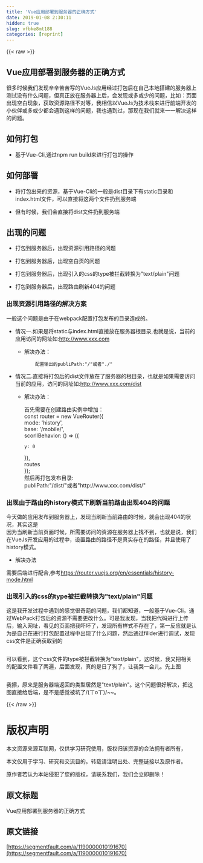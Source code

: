 ```yaml
---
title: 'Vue应用部署到服务器的正确方式' 
date: 2019-01-08 2:30:11
hidden: true
slug: vfbke8mt188
categories: [reprint]
---
```


{{< raw >}}

                    
<h2 id="articleHeader0">Vue应用部署到服务器的正确方式</h2>
<p>很多时候我们发现辛辛苦苦写的VueJs应用经过打包后在自己本地搭建的服务器上测试没有什么问题，但真正放在服务器上后，会发现或多或少的问题，比如：页面出现空白现象，获取资源路径不对等，我相信以VueJs为技术栈来进行前端开发的小伙伴或多或少都会遇到这样的问题，我也遇到过，那现在我们就来一一解决这样的问题。</p>
<h2 id="articleHeader1">如何打包</h2>
<ul><li><p>基于Vue-Cli,通过npm run build来进行打包的操作</p></li></ul>
<h2 id="articleHeader2">如何部署</h2>
<ul>
<li><p>将打包出来的资源，基于Vue-Cli的一般是dist目录下有static目录和index.html文件，可以直接将这两个文件扔到服务端</p></li>
<li><p>但有时候，我们会直接将dist文件扔到服务端</p></li>
</ul>
<h2 id="articleHeader3">出现的问题</h2>
<ul>
<li><p>打包到服务器后，出现资源引用路径的问题</p></li>
<li><p>打包到服务器后，出现空白页的问题</p></li>
<li><p>打包到服务器后，出现引入的css的type被拦截转换为"text/plain"问题</p></li>
<li><p>打包到服务器后，出现路由刷新404的问题</p></li>
</ul>
<h3 id="articleHeader4">出现资源引用路径的解决方案</h3>
<p>一般这个问题是由于在webpack配置打包发布的目录造成的。</p>
<ul>
<li>
<p>情况一.如果是将static与index.html直接放在服务器根目录,也就是说，当前的应用访问的网址如:<a href="http://www.xxx.com" rel="nofollow noreferrer" target="_blank">http://www.xxx.com</a></p>
<ul><li>
<p>解决办法：</p>
<div class="widget-codetool" style="display:none;">
      <div class="widget-codetool--inner">
      <span class="selectCode code-tool" data-toggle="tooltip" data-placement="top" title="" data-original-title="全选"></span>
      <span type="button" class="copyCode code-tool" data-toggle="tooltip" data-placement="top" data-clipboard-text="    配置输出的publiPath:&quot;/&quot;或者&quot;./&quot;
" title="" data-original-title="复制"></span>
      <span type="button" class="saveToNote code-tool" data-toggle="tooltip" data-placement="top" title="" data-original-title="放进笔记"></span>
      </div>
      </div><pre class="hljs groovy"><code>    配置输出的<span class="hljs-string">publiPath:</span><span class="hljs-string">"/"</span>或者<span class="hljs-string">"./"</span>
</code></pre>
</li></ul>
</li>
<li>
<p>情况二.直接将打包后的dist文件放在了服务器的根目录，也就是如果需要访问当前的应用，访问的网址如:<a href="http://www.xxx.com/dist" rel="nofollow noreferrer" target="_blank">http://www.xxx.com/dist</a></p>
<ul><li>
<p>解决办法：</p>
<p>首先需要在创建路由实例中增加：<br>const router = new VueRouter({<br>mode: 'history',<br>base: '/mobile/',<br>scorllBehavior: () =&gt; ({</p>
<div class="widget-codetool" style="display:none;">
      <div class="widget-codetool--inner">
      <span class="selectCode code-tool" data-toggle="tooltip" data-placement="top" title="" data-original-title="全选"></span>
      <span type="button" class="copyCode code-tool" data-toggle="tooltip" data-placement="top" data-clipboard-text="y: 0" title="" data-original-title="复制"></span>
      <span type="button" class="saveToNote code-tool" data-toggle="tooltip" data-placement="top" title="" data-original-title="放进笔记"></span>
      </div>
      </div><pre class="hljs avrasm"><code style="word-break: break-word; white-space: initial;"><span class="hljs-symbol">y:</span> <span class="hljs-number">0</span></code></pre>
<p>}),<br>routes<br>});<br>然后再打包发布目录:<br>publiPath:"/dist/"或者"http://www.xxx.com/dist/"</p>
</li></ul>
</li>
</ul>
<h3 id="articleHeader5">出现由于路由的history模式下刷新当前路由出现404的问题</h3>
<p>今天做的应用发布到服务器上，发现当刷新当前路由的时候，就会出现404的状况，其实这是<br>因为当刷新当前页面时候，所需要访问的资源在服务器上找不到，也就是说，我们在VueJs开发应用的过程中，设置路由的路径不是真实存在的路径，并且使用了history模式。</p>
<ul><li><p>解决办法</p></li></ul>
<p>需要后端进行配合,参考<a href="https://router.vuejs.org/en/essentials/history-mode.html" rel="nofollow noreferrer" target="_blank">https://router.vuejs.org/en/essentials/history-mode.html</a></p>
<h3 id="articleHeader6">出现引入的css的type被拦截转换为"text/plain"问题</h3>
<p>这是我开发过程中遇到的感觉很奇葩的问题，我们都知道，一般基于Vue-Cli，通过WebPack打包后的资源不需要更改什么。可是我发现，当我把代码进行上传后，输入网址，看见的页面把我吓坏了，发现所有样式不存在了，第一反应就是认为是自己在进行打包配置过程中出现了什么问题，然后通过fillder进行调试，发现css文件是正确获取到的</p>
<p><span class="img-wrap"><img data-src="/img/remote/1460000010191673" src="https://static.alili.tech/img/remote/1460000010191673" alt="" title="" style="cursor: pointer; display: inline;"></span></p>
<p>可以看到，这个css文件的type被拦截转换为"text/plain"，这时候，我又把相关的配置文件看了两遍，后面发现，真的是日了狗了，让我哭一会儿。先上图</p>
<p><span class="img-wrap"><img data-src="/img/remote/1460000010191674" src="https://static.alili.tech/img/remote/1460000010191674" alt="" title="" style="cursor: pointer;"></span></p>
<p>我擦，原来是服务器端返回的类型居然是"text/plain"。这个问题很好解决，把这图直接给后端，是不是感觉被坑了/(ㄒoㄒ)/~~。</p>

                
{{< /raw >}}

# 版权声明
本文资源来源互联网，仅供学习研究使用，版权归该资源的合法拥有者所有，

本文仅用于学习、研究和交流目的。转载请注明出处、完整链接以及原作者。

原作者若认为本站侵犯了您的版权，请联系我们，我们会立即删除！

## 原文标题
Vue应用部署到服务器的正确方式

## 原文链接
[https://segmentfault.com/a/1190000010191670](https://segmentfault.com/a/1190000010191670)

